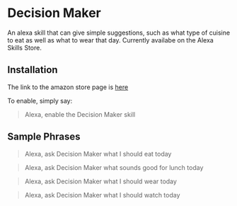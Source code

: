 # Decision Maker

An alexa skill that can give simple suggestions, such as what type of cuisine to eat as well as what to wear that day. Currently availabe on the Alexa Skills Store.

 ## Installation
 
  The link to the amazon store page is [here](https://www.amazon.com/Sodetz-Apps-Decision-Maker/dp/B074SY56PH/ref=sr_1_7?s=digital-skills&ie=UTF8&qid=1507844724&sr=1-7&keywords=Decision+Maker) 
 
 To enable, simply say: 
 > Alexa, enable the Decision Maker skill

 ## Sample Phrases

 > Alexa, ask Decision Maker what I should eat today

 > Alexa, ask Decision Maker what sounds good for lunch today

 > Alexa, ask Decision Maker what I should wear today

 > Alexa, ask Decision Maker what I should watch today
